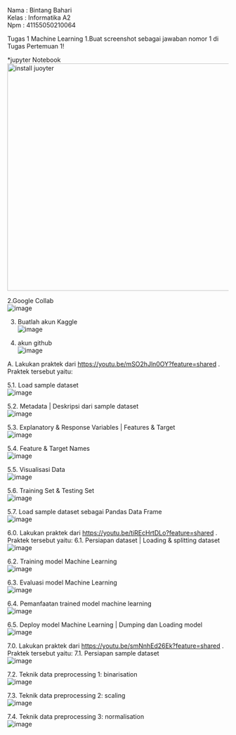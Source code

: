 Nama : Bintang Bahari <br>
Kelas : Informatika A2 <br>
Npm : 41155050210064 <br>

Tugas 1 Machine Learning
1.Buat screenshot sebagai jawaban nomor 1 di Tugas Pertemuan 1!

*jupyter Notebook <br>
<img width="517" alt="install juoyter" src="https://github.com/user-attachments/assets/5c99e8c8-77a0-4fb3-b547-20813e9d23dd">

2.Google Collab <br>
![image](https://github.com/user-attachments/assets/681e4039-24bc-4e38-9ea6-f2c0367c2223)

3.	Buatlah akun Kaggle <br>
![image](https://github.com/user-attachments/assets/ffe7db73-c2e7-4972-bf83-fdca3e1fb0e6)

4.	akun github <br>
 ![image](https://github.com/user-attachments/assets/bb81883a-4fe1-4461-9bcd-148885f19742)

A. Lakukan praktek dari https://youtu.be/mSO2hJln0OY?feature=shared . Praktek tersebut yaitu:

5.1.	Load sample dataset <br>
![image](https://github.com/user-attachments/assets/f5aff115-f7d4-4ae7-aa31-6a3c235c6d42)

5.2.	Metadata | Deskripsi dari sample dataset <br>
![image](https://github.com/user-attachments/assets/e9bad06a-5b88-4ae1-8697-661c7fc991d9)

5.3.	Explanatory & Response Variables | Features & Target <br>
![image](https://github.com/user-attachments/assets/0e3afe05-615c-4738-a9d2-8656c4243559)

5.4.	Feature & Target Names <br>
![image](https://github.com/user-attachments/assets/d04b4a1e-a501-4aa1-91e7-ffe5a0024068)

5.5.	Visualisasi Data <br>
![image](https://github.com/user-attachments/assets/137ee0d3-328a-49b7-b5d6-58d55a05c529)

5.6.	Training Set & Testing Set <br>
![image](https://github.com/user-attachments/assets/6012c7c9-6584-4839-908d-8e14d1699ec4)

5.7.	Load sample dataset sebagai Pandas Data Frame <br>
 ![image](https://github.com/user-attachments/assets/0d39e9b0-facb-40fd-945e-624229f23d0b)

6.0.	Lakukan praktek dari https://youtu.be/tiREcHrtDLo?feature=shared . Praktek tersebut yaitu:
6.1.	Persiapan dataset | Loading & splitting dataset <br>
![image](https://github.com/user-attachments/assets/e0cc6476-fe8e-4f6c-9d1d-1109cb662a57)

6.2.	Training model Machine Learning <br>
 ![image](https://github.com/user-attachments/assets/cdd12f90-e06d-41ba-9d66-925157793bb1)

6.3.	Evaluasi model Machine Learning <br>
 ![image](https://github.com/user-attachments/assets/485f667b-276d-4167-875d-e8dea6a64980)

6.4.	Pemanfaatan trained model machine learning <br>
![image](https://github.com/user-attachments/assets/256bbf30-f785-4ca2-937b-44b6b8402a62)

6.5.	Deploy model Machine Learning | Dumping dan Loading model <br>
![image](https://github.com/user-attachments/assets/032b03a2-fbb8-4774-a51a-0d29e888370d)

7.0.	Lakukan praktek dari https://youtu.be/smNnhEd26Ek?feature=shared . Praktek tersebut yaitu:
7.1.	Persiapan sample dataset <br>
 ![image](https://github.com/user-attachments/assets/a2cb06b0-2a1e-4664-97b1-2a58d4b2ee7e)

7.2.	Teknik data preprocessing 1: binarisation <br>
![image](https://github.com/user-attachments/assets/b422756a-14b1-41c1-82ba-5d97f5f185a3)

7.3.	Teknik data preprocessing 2: scaling <br>
 ![image](https://github.com/user-attachments/assets/e0d0acd0-8b86-41ab-9ef9-49830abc2301)
 
7.4.	Teknik data preprocessing 3: normalisation <br>
![image](https://github.com/user-attachments/assets/871094a0-e99c-4d18-8377-a41fe001b97a)

